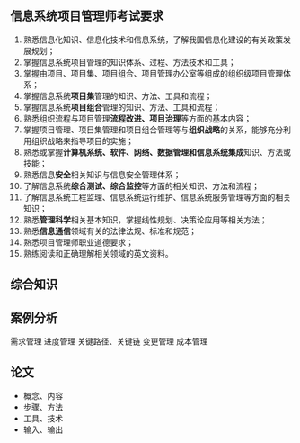 
## 信息系统项目管理师考试要求
1. 熟悉信息化知识、信息化技术和信息系统，了解我国信息化建设的有关政策发展规划；
2. 掌握信息系统项目管理的知识体系、过程、方法技术和工具；
3. 掌握由项目、项目集、项目组合、项目管理办公室等组成的组织级项目管理体系；
4. 掌握信息系统**项目集**管理的知识、方法、工具和流程；
5. 掌握信息系统**项目组合**管理的知识、方法、工具和流程；
6. 熟悉组织流程与项目管理**流程改进、项目治理**等方面的基本内容；
7. 掌握项目管理、项目集管理和项目组合管理等与**组织战略**的关系，能够充分利用组织战略来指导项目的实施；
8. 熟悉或掌握**计算机系统、软件、网络、数据管理和信息系统集成**知识、方法或技能；
9. 熟悉信息**安全**相关知识与信息安全管理体系；
10. 了解信息系统**综合测试、综合监控**等方面的相关知识、方法和流程；
11. 了解信息系统工程监理、信息系统运行维护、信息系统服务管理等方面的相关知识；
12. 熟悉**管理科学**相关基本知识，掌握线性规划、决策论应用等相关方法；
13. 熟悉**信息通信**领域有关的法律法规、标准和规范；
14. 熟悉项目管理师职业道德要求；
15. 熟练阅读和正确理解相关领域的英文资料。


## 综合知识


## 案例分析
需求管理
进度管理 关键路径、关键链
变更管理
成本管理

## 论文


* 概念、内容
* 步骤、方法
* 工具、技术
* 输入、输出